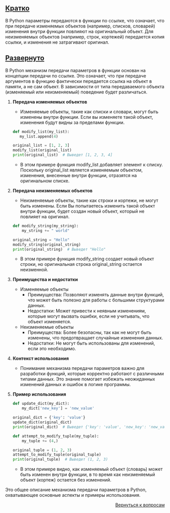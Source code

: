 ## <u>Кратко</u>

В Python параметры передаются в функции по ссылке, что означает, что при передаче изменяемых объектов (например,
списков, словарей) изменения внутри функции повлияют на оригинальный объект. Для неизменяемых объектов (например,
строк, кортежей) передается копия ссылки, и изменения не затрагивают оригинал.

## <u>Развернуто</u>

В Python механизм передачи параметров в функции основан на концепции передачи по ссылке. Это означает, что при передаче
аргументов в функцию фактически передается ссылка на объект в памяти, а не сам объект. В зависимости от типа
передаваемого объекта (изменяемый или неизменяемый) поведение будет различаться.

1. **Передача изменяемых объектов**
    - Изменяемые объекты, такие как списки и словари, могут быть изменены внутри функции. Если вы изменяете такой
      объект, изменения будут видны за пределами функции.
    ```Python
    def modify_list(my_list):
       my_list.append(4)

    original_list = [1, 2, 3]
    modify_list(original_list)
    print(original_list)  # Выведет [1, 2, 3, 4]
    ```
    - В этом примере функция modify_list добавляет элемент к списку. Поскольку original_list является изменяемым
      объектом, изменения, внесенные внутри функции, отразятся на оригинальном списке.

2. **Передача неизменяемых объектов**
    - Неизменяемые объекты, такие как строки и кортежи, не могут быть изменены. Если Вы попытаетесь изменить такой
      объект внутри функции, будет создан новый объект, который не повлияет на оригинал.
    ```Python
    def modify_string(my_string):
        my_string += " world"

    original_string = "Hello"
    modify_string(original_string)
    print(original_string)  # Выведет "Hello"
    ```
    - В этом примере функция modify_string создает новый объект строки, но оригинальная строка original_string остается
      неизменной.

3. **Преимущества и недостатки**
    - Изменяемые объекты
        - Преимущества: Позволяют изменять данные внутри функций, что может быть полезно для работы с большими
          структурами данных.
        - Недостатки: Может привести к неявным изменениям, которые могут вызвать ошибки, если не учитывать, что объект
          изменяется.
    - Неизменяемые объекты
        - Преимущества: Более безопасны, так как не могут быть изменены, что предотвращает случайные изменения данных.
        - Недостатки: Не могут быть использованы для изменений, если это необходимо.

4. **Контекст использования**
    - Понимание механизма передачи параметров важно для разработки функций, которые корректно работают с различными
      типами данных. Это знание помогает избежать неожиданных изменений данных и ошибок в логике программы.

5. **Пример использования**
    ```Python
    def update_dict(my_dict):
        my_dict['new_key'] = 'new_value'

    original_dict = {'key': 'value'}
    update_dict(original_dict)
    print(original_dict)  # Выведет {'key': 'value', 'new_key': 'new_value'}

    def attempt_to_modify_tuple(my_tuple):
        my_tuple += (4,)

    original_tuple = (1, 2, 3)
    attempt_to_modify_tuple(original_tuple)
    print(original_tuple)  # Выведет (1, 2, 3)
    ```
    - В этом примере видно, как изменяемый объект (словарь) может быть изменен внутри функции, в то время как
      неизменяемый объект (кортеж) остается без изменений.

Это общее описание механизма передачи параметров в Python, охватывающее основные аспекты и примеры использования.

<div align="right">

[Вернуться к вопросам](../Вопросы.md)

</div>
